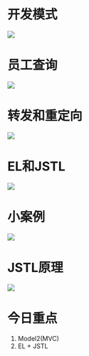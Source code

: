 # 开发模式
![](1.png)

# 员工查询
![](2.png)

# 转发和重定向
![](3.png)

# EL和JSTL
![](4.png)

# 小案例
![](5.png)

# JSTL原理
![](6.png)

# 今日重点
1. Model2(MVC)
2. EL + JSTL
